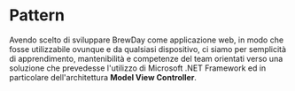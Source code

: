# Pattern

Avendo scelto di sviluppare BrewDay come applicazione web, in modo che fosse utilizzabile ovunque e da qualsiasi dispositivo, ci siamo per semplicità di apprendimento, mantenibilità e competenze del team orientati verso una soluzione che prevedesse l'utilizzo di Microsoft .NET Framework ed in particolare dell'architettura **Model View Controller**.